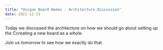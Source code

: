```yaml
---
title: "Unique Board Names - Architecture Discussion"
date: 2021-12-13
---
```


Today we discussed the architecture on how we should go about setting up the Ccreating a new board as a whole.

Join us tomorrow to see how we exactly do that.

